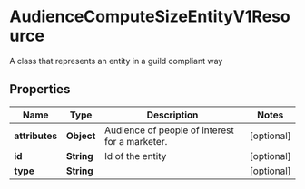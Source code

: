 

# AudienceComputeSizeEntityV1Resource

A class that represents an entity in a guild compliant way

## Properties

Name | Type | Description | Notes
------------ | ------------- | ------------- | -------------
**attributes** | **Object** | Audience of people of interest for a marketer. |  [optional]
**id** | **String** | Id of the entity |  [optional]
**type** | **String** |  |  [optional]



